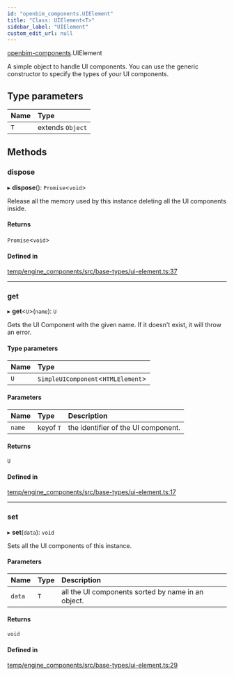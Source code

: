 ```yaml
---
id: "openbim_components.UIElement"
title: "Class: UIElement<T>"
sidebar_label: "UIElement"
custom_edit_url: null
---
```


[openbim-components](../modules/openbim_components.md).UIElement

A simple object to handle UI components. You can use the generic constructor
to specify the types of your UI components.

## Type parameters

| Name | Type |
| :------ | :------ |
| `T` | extends `Object` |

## Methods

### dispose

▸ **dispose**(): `Promise`<`void`\>

Release all the memory used by this instance deleting all the UI components
inside.

#### Returns

`Promise`<`void`\>

#### Defined in

[temp/engine_components/src/base-types/ui-element.ts:37](https://github.com/ThatOpen/engine_components/blob/31b6f97/src/base-types/ui-element.ts#L37)

___

### get

▸ **get**<`U`\>(`name`): `U`

Gets the UI Component with the given name. If it doesn't exist, it will
throw an error.

#### Type parameters

| Name | Type |
| :------ | :------ |
| `U` | `SimpleUIComponent`<`HTMLElement`\> |

#### Parameters

| Name | Type | Description |
| :------ | :------ | :------ |
| `name` | keyof `T` | the identifier of the UI component. |

#### Returns

`U`

#### Defined in

[temp/engine_components/src/base-types/ui-element.ts:17](https://github.com/ThatOpen/engine_components/blob/31b6f97/src/base-types/ui-element.ts#L17)

___

### set

▸ **set**(`data`): `void`

Sets all the UI components of this instance.

#### Parameters

| Name | Type | Description |
| :------ | :------ | :------ |
| `data` | `T` | all the UI components sorted by name in an object. |

#### Returns

`void`

#### Defined in

[temp/engine_components/src/base-types/ui-element.ts:29](https://github.com/ThatOpen/engine_components/blob/31b6f97/src/base-types/ui-element.ts#L29)

